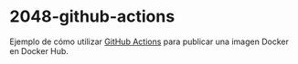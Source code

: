 # 2048-github-actions

Ejemplo de cómo utilizar [GitHub Actions][1] para publicar una imagen Docker en Docker Hub.

[1]: https://docs.github.com/es/actions
[2]: https://www.docker.com
[3]: https://hub.docker.com
